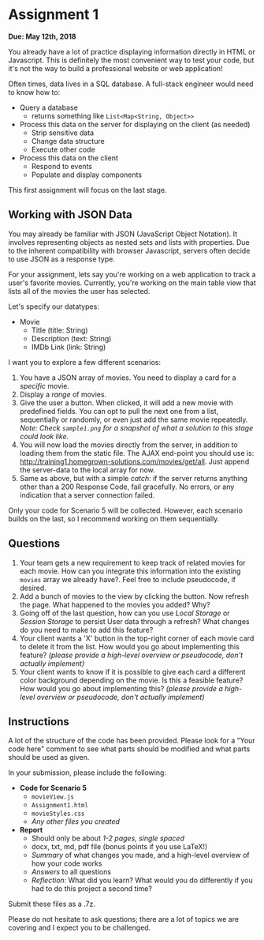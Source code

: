 Assignment 1
=====
**Due: May 12th, 2018**

You already have a lot of practice displaying information directly in HTML or Javascript. This is definitely the most convenient way to test your code, but it's not the way to build a professional website or web application!

Often times, data lives in a SQL database. A full-stack engineer would need to know how to:
* Query a database
  - returns something like `List<Map<String, Object>>`
* Process this data on the server for displaying on the client (as needed)
  - Strip sensitive data
  - Change data structure
  - Execute other code
* Process this data on the client
  - Respond to events
  - Populate and display components

This first assignment will focus on the last stage.

Working with JSON Data
-----
You may already be familiar with JSON (JavaScript Object Notation). It involves representing objects as nested sets and lists with properties. Due to the inherent compatibility with browser Javascript, servers often decide to use JSON as a response type.

For your assignment, lets say you're working on a web application to track a user's favorite movies. Currently, you're working on the main table view that lists all of the movies the user has selected.

Let's specify our datatypes:

* Movie
  - Title (title: String)
  - Description (text: String)
  - IMDb Link (link: String)

I want you to explore a few different scenarios:

1.  You have a JSON array of movies. You need to display a card for a *specific* movie.
2.  Display a *range* of movies.
3.  Give the user a button. When clicked, it will add a new movie with predefined fields. You can opt to pull the next one from a list, sequentially or randomly, or even just add the same movie repeatedly. *Note: Check `sample1.png` for a snapshot of what a solution to this stage could look like.*
4.  You will now load the movies directly from the server, in addition to loading them from the static file. The AJAX end-point you should use is: http://training1.homegrown-solutions.com/movies/get/all. Just append the server-data to the local array for now.
5.  Same as above, but with a simple *catch*: if the server returns anything other than a 200 Response Code, fail gracefully. No errors, or any indication that a server connection failed.

Only your code for Scenario 5 will be collected. However, each scenario builds on the last, so I recommend working on them sequentially.

Questions
-----
1.  Your team gets a new requirement to keep track of related movies for each movie. How can you integrate this information into the existing `movies` array we already have?. Feel free to include pseudocode, if desired.
2.  Add a bunch of movies to the view by clicking the button. Now refresh the page. What happened to the movies you added? Why?
3.  Going off of the last question, how can you use *Local Storage* or *Session Storage* to persist User data through a refresh? What changes do you need to make to add this feature?
4.  Your client wants a 'X' button in the top-right corner of each movie card to delete it from the list. How would you go about implementing this feature? *(please provide a high-level overview or pseudocode, don't actually implement)*
5.  Your client wants to know if it is possible to give each card a different color background depending on the movie. Is this a feasible feature? How would you go about implementing this? *(please provide a high-level overview or pseudocode, don't actually implement)*


Instructions
-----
A lot of the structure of the code has been provided. Please look for a "Your code here" comment to see what parts should be modified and what parts should be used as given.

In your submission, please include the following:

* **Code for Scenario 5**
  - `movieView.js`
  - `Assignment1.html`
  - `movieStyles.css`
  - *Any other files you created*
* **Report**
  - Should only be about *1-2 pages, single spaced*
  - docx, txt, md, pdf file (bonus points if you use LaTeX!)
  - *Summary* of what changes you made, and a high-level overview of how your code works
  - *Answers* to all questions
  - *Reflection:* What did you learn? What would you do differently if you had to do this project a second time?

Submit these files as a .7z.

Please do not hesitate to ask questions; there are a lot of topics we are covering and I expect you to be challenged.
